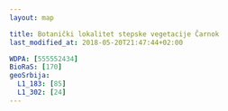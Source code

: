```yaml
---
layout: map

title: Botanički lokalitet stepske vegetacije Čarnok
last_modified_at: 2018-05-20T21:47:44+02:00

WDPA: [555552434]
BioRaS: [170]
geoSrbija:
  L1_183: [85]
  L1_302: [24]
---
```

